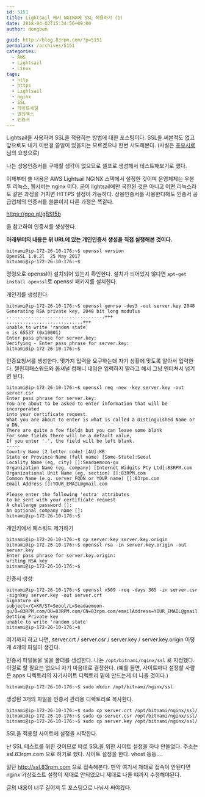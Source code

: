 ```yaml
---
id: 5151
title: Lightsail 에서 NGINX에 SSL 적용하기 (1)
date: 2018-04-02T15:34:56+09:00
author: dongbum

guid: http://blog.83rpm.com/?p=5151
permalink: /archives/5151
categories:
  - AWS
  - Lightsail
  - Linux
tags:
  - http
  - https
  - Lightsail
  - nginx
  - SSL
  - 라이트세일
  - 엔진엑스
  - 인증서
---
```

Lightsail을 사용하며 SSL을 적용하는 방법에 대한 포스팅이다. SSL을 써본적도 없고 앞으로도 내가 이런걸 쓸일이 있을지는 모르겠으나 한번 시도해본다. (사실은 [푸우시로](http://blog.poohsiro.com)님의 요청으로)

나는 상용인증서를 구매할 생각이 없으므로 셀프로 생성해서 테스트해보기로 했다.

이제부터 쓸 내용은 AWS Lightsail NGINX 스택에서 설정한 것이며 운영체제는 우분투 리눅스, 웹서버는 nginx 이다. 굳이 lightsail에만 국한된 것은 아니고 어떤 리눅스라도 같은 과정을 거치면 HTTPS 설정이 가능하다. 상용인증서를 사용한다해도 인증서 공급업체의 인증서를 쓸뿐이지 다른 과정은 똑같다.

https://goo.gl/gBSf5b

을 참고하여 인증서를 생성한다.

**아래부터의 내용은 위 URL에 있는 개인인증서 생성을 직접 실행해본 것이다.**

```
bitnami@ip-172-26-10-176:~$ openssl version
OpenSSL 1.0.2l  25 May 2017
bitnami@ip-172-26-10-176:~$
```

명령으로 openssl이 설치되어 있는지 확인한다. 설치가 되어있지 않다면 `apt-get install openssl`로 openssl 패키지를 설치한다.

개인키를 생성한다.

```
bitnami@ip-172-26-10-176:~$ openssl genrsa -des3 -out server.key 2048
Generating RSA private key, 2048 bit long modulus
....................................+++
............................+++
unable to write 'random state'
e is 65537 (0x10001)
Enter pass phrase for server.key:
Verifying - Enter pass phrase for server.key:
bitnami@ip-172-26-10-176:~$
```

인증요청서를 생성한다. 몇가지 입력을 요구하는데 자기 상황에 맞도록 알아서 입력한다. 챌린지패스워드와 옵셔널 컴패니 네임은 입력하지 말라고 해서 그냥 엔터쳐서 넘기면 된다.

```
bitnami@ip-172-26-10-176:~$ openssl req -new -key server.key -out server.csr
Enter pass phrase for server.key:
You are about to be asked to enter information that will be incorporated
into your certificate request.
What you are about to enter is what is called a Distinguished Name or a DN.
There are quite a few fields but you can leave some blank
For some fields there will be a default value,
If you enter '.', the field will be left blank.
-----
Country Name (2 letter code) [AU]:KR
State or Province Name (full name) [Some-State]:Seoul
Locality Name (eg, city) []:Seadaemoon-gu
Organization Name (eg, company) [Internet Widgits Pty Ltd]:83RPM.com
Organizational Unit Name (eg, section) []:83RPM.com
Common Name (e.g. server FQDN or YOUR name) []:83rpm.com
Email Address []:YOUR_EMAIL@gmail.com

Please enter the following 'extra' attributes
to be sent with your certificate request
A challenge password []:
An optional company name []:
bitnami@ip-172-26-10-176:~$
```

개인키에서 패스워드 제거하기

```
bitnami@ip-172-26-10-176:~$ cp server.key server.key.origin
bitnami@ip-172-26-10-176:~$ openssl rsa -in server.key.origin -out server.key
Enter pass phrase for server.key.origin:
writing RSA key
bitnami@ip-172-26-10-176:~$
```

인증서 생성

```
bitnami@ip-172-26-10-176:~$ openssl x509 -req -days 365 -in server.csr -signkey server.key -out server.crt
Signature ok
subject=/C=KR/ST=Seoul/L=Seadaemoon-gu/O=83RPM.com/OU=83RPM.com/CN=83rpm.com/emailAddress=YOUR_EMAIL@gmail.com
Getting Private key
unable to write 'random state'
bitnami@ip-172-26-10-176:~$
```

여기까지 하고 나면, server.crt / server.csr / server.key / server.key.origin 이렇게 4개의 파일이 생긴다.

인증서 파일들을 넣을 폴더를 생성한다. 나는 `/opt/bitnami/nginx/ssl` 로 지정했다. 이걸로 할 필요는 없으니 자기 마음대로 결정한다. (예를 들면, 사이트마다 설정할 사람은 apps 디렉토리의 자기사이트 디렉토리 밑에 만드는게 더 나을 것이다.)

```
bitnami@ip-172-26-10-176:~$ sudo mkdir /opt/bitnami/nginx/ssl
```

생성된 3개의 파일을 인증서 관리용 디렉토리로 복사한다.

```
bitnami@ip-172-26-10-176:~$ sudo cp server.crt /opt/bitnami/nginx/ssl/
bitnami@ip-172-26-10-176:~$ sudo cp server.csr /opt/bitnami/nginx/ssl/
bitnami@ip-172-26-10-176:~$ sudo cp server.key /opt/bitnami/nginx/ssl/
```

SSL을 적용할 사이트에 설정을 시작한다.

난 SSL 테스트를 위한 것이므로 따로 SSL을 위한 사이트 설정을 하나 만들었다. 주소는 ssl.83rpm.com 으로 하기로 했다. 사이트 설정을 한다. vhost 등등....

일단 http://ssl.83rpm.com 으로 접속해본다. 만약 여기서 제대로 접속이 안된다면 nginx 가상호스트 설정이 제대로 안되었으니 제대로 나올 떄까지 수정해야된다.

글의 내용이 너무 길어져 두 포스팅으로 나눠서 써야겠다.
